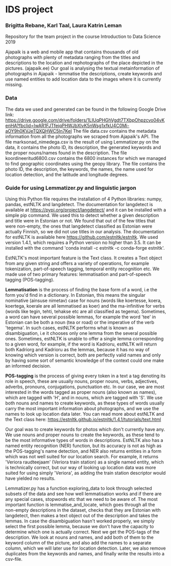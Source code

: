 # IDS project
### Brigitta Rebane, Karl Taal, Laura Katrin Leman

Repository for the team project in the course Introduction to Data Science 2019

Ajapaik is a web and mobile app that contains thousands of old photographs with plenty of metadata ranging from the titles and descriptions to the location and rephotographs of the place depicted in the pictures. (ajapaik.ee)
Our goal is analysing the textual metainformation of photographs in Ajapaik - lemmatise the descriptions, create keywords and use named entities to add location data to the images where it is currently missing.

### Data

The data we used and generated can be found in the following Google Drive link: https://drive.google.com/drive/folders/1LIUqPHGhVgdt7TXbpOhpzcvo04vKenHA?fbclid=IwAR1FJTfejqPHWJbXlvK5nWsg1xfkU4C0Mi-aOY9h0KVJeTQXQHWC5In7KeI
The file data.csv contains the metadata information from all the photographs we scraped from Ajapaik's API.
The file marksonad_nimedega.csv is the result of using Lemmatizer.py on the data, it contains the photo ID, its description, the generated keywords and the proper nouns/names found in the description.
The file koordineeritud6800.csv contains the 6800 instances for which we managed to find geographic coordinates using the geopy library. The file contains the photo ID, the description, the keywords, the names, the name used for location detection, and the latitude and longitude degrees.

### Guide for using Lemmatizer.py and linguistic jargon

Using this Python file requires the installation of 4 Python libraries: numpy, pandas, estNLTK and langdetect.
The documentation for langdetect is available at https://pypi.org/project/langdetect/ and it can be installed with a simple pip command. We used this to detect whether a given description and title were in Estonian or not. We found that out of the few titles that were non-empty, the ones that langdetect classified as Estonian were actually Finnish, so we did not use titles in our analysis. 
The documentation for estNLTK is available here https://github.com/estnltk/estnltk. We used version 1.4.1, which requires a Python version no higher than 3.5. It can be installed with the command 'conda install -c estnltk -c conda-forge estnltk'.

EstNLTK's most important feature is the Text class. It creates a Text object from any given string and offers a variety of operations, for example tokenization, part-of-speech tagging, temporal entity recognition etc. We made use of two primary features: lemmatisation and part-of-speech tagging (POS-tagging). 

**Lemmatisation** is the process of finding the base form of a word, i.e the form you'd find in a dictionary. In Estonian, this means the singular nominative (ainsuse nimetav) case for nouns (words like koertesse, koera, koertega, koerale are all lemmatised as koer) and the ma-infinitive for verbs (words like tegin, tehti, tehakse etc are all classified as tegema). 
Sometimes, a word can have several possible lemmas, for example the word 'tee' in Estonian can be both a noun (tea or road) or the imperative of the verb 'tegema'. In such cases, estNLTK performs what is known as disambiguation, i.e it chooses only one lemma from the several possible ones. 
Sometimes, estNLTK is unable to offer a single lemma corresponding to a given word, for example, if the word is Kadrioru, estNLTK will return both Kadriorg and Kadrioru as the lemmas, because it has no way of knowing which version is correct, both are perfectly valid names and only by having some sort of semantic knowledge of the context could one make an informed decision. 

**POS-tagging** is the process of giving every token in a text a tag denoting its role in speech, these are usually nouns, proper nouns, verbs, adjectives, adverbs, pronouns, conjugations, punctuation etc. In our case, we are most interested in the words tagged as proper nouns (also known as names), which are tagged with  'H', and in nouns, which are tagged with 'S'. We use both nouns and names to create keywords, as these types of words usually carry the most important information about photographs, and we use the names to look up location data later.
You can read more about estNLTK and the Text class here: https://estnltk.github.io/estnltk/1.4.1/tutorials/text.html

Our goal was to create keywords for photos which don't currently have any. We use nouns and proper nouns to create the keywords, as these tend to be the most informative types of words in descriptions. EstNLTK also has a named entity recognition (NER) function, but its accuracy is not as high as the POS-tagging's name detection, and NER also returns entities in a form which was not well suited for our location search. For example, it returns 'Veriora raudteejaam' (Veriora train station) as a single named entity, which is technically correct, but our way of looking up location data was more suited for using simply 'Veriora', as adding the train station descriptor would have yielded no results. 

Lemmatizer.py has a function exploring_data to look through selected subsets of the data and see how well lemmatisation works and if there are any special cases, stopwords etc that we need to be aware of. 
The most important function is lemmatise_and_locate, which goes through all the non-empty descriptions in the dataset, checks that they are Estonian with langdetect, then makes a text object out of the description and takes the lemmas. In case the disambiguation hasn't worked properly, we simply select the first possible lemma, because we don't have the capacity to determine which one is actually correct. Next we get the POS-tags of the description. We look at nouns and names, and add both of them to the keyword column of the picture, and also add the names to a separate column, which we will later use for location detection. 
Later, we also remove duplicates from the keywords and names, and finally write the results into a csv-file.
